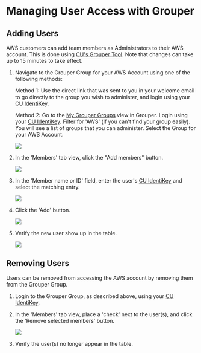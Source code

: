 # Managing User Access with Grouper

## Adding Users

AWS customers can add team members as Administrators to their AWS account.
This is done using <a href="https://mygroups.colorado.edu/" target="_blank">CU's Grouper Tool</a>.
Note that changes can take up to 15 minutes to take effect.

1. Navigate to the Grouper Group for your AWS Account using one of the following methods:

   Method 1: Use the direct link that was sent to you in your welcome email to go directly to the group you wish to administer, and login using your <a href="https://oit.colorado.edu/services/identity-access-management/identikey" target="_blank">CU IdentiKey</a>.

   Method 2: Go to the <a href="https://mygroups.colorado.edu/grouper/grouperUi/app/UiV2Main.index?operation=UiV2MyGroups.myGroups" target="_blank">My Grouper Groups</a> view in Grouper.
   Login using your <a href="https://oit.colorado.edu/services/identity-access-management/identikey" target="_blank">CU IdentiKey</a>.
   Filter for 'AWS' (if you can't find your group easily).
   You will see a list of groups that you can administer.
   Select the Group for your AWS Account.

      ![](images/managing-grouper-groups/my-grouper-groups.png)

3. In the 'Members' tab view, click the "Add members" button.

   ![](images/managing-grouper-groups/add-members-button.png)

4. In the 'Member name or ID' field, enter the user's <a href="https://oit.colorado.edu/services/identity-access-management/identikey" target="_blank">CU IdentiKey</a> and select the matching entry.

   ![](images/managing-grouper-groups/enter-identikey.png)

5. Click the 'Add' button.

   ![](images/managing-grouper-groups/add-user.png)

6. Verify the new user show up in the table.

   ![](images/managing-grouper-groups/verify-user.png)

## Removing Users

Users can be removed from accessing the AWS account by removing them from the Grouper Group.

1. Login to the Grouper Group, as described above, using your <a href="https://oit.colorado.edu/services/identity-access-management/identikey" target="_blank">CU IdentiKey</a>.
2. In the 'Members' tab view, place a 'check' next to the user(s), and click the 'Remove selected members' button.

    ![](images/managing-grouper-groups/remove-user.png)

3. Verify the user(s) no longer appear in the table.

